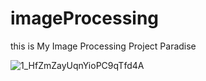 # imageProcessing
this is My Image Processing Project Paradise 

![1_HfZmZayUqnYioPC9qTfd4A](https://github.com/MohammadHoseinJafari/imageProcessing/assets/69847503/c22626d5-f64a-488a-a0ac-69c5b239df4f)
